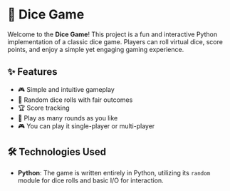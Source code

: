 # 🎲 Dice Game

Welcome to the **Dice Game**! This project is a fun and interactive Python implementation of a classic dice game. Players can roll virtual dice, score points, and enjoy a simple yet engaging gaming experience.

## ✨ Features

- 🎮 Simple and intuitive gameplay
- 🎲 Random dice rolls with fair outcomes
- 🏆 Score tracking
- 🔁 Play as many rounds as you like
- 🎮 You can play it single-player or multi-player

## 🛠️ Technologies Used

- **Python**: The game is written entirely in Python, utilizing its `random` module for dice rolls and basic I/O for interaction.
